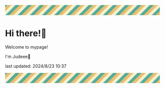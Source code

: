<!-- Header image -->
<img src="./pokemon/pokemon_13.png" width="1000">

# Hi there!👋

Welcome to mypage!

I'm Judeee🐷

last updated: 2024/8/23 10:37

<!-- Footer image -->
<img src="./pokemon/pokemon_13.png" width="1000">
